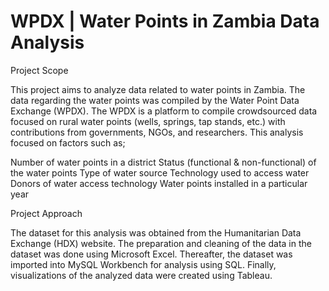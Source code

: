 # WPDX | Water Points in Zambia Data Analysis

Project Scope

This project aims to analyze data related to water points in Zambia. The data regarding the water points was compiled by the Water Point Data Exchange (WPDX). The WPDX is a platform to compile crowdsourced data focused on rural water points (wells, springs, tap stands, etc.) with contributions from governments, NGOs, and researchers.
This analysis focused on factors such as; 

Number of water points in a district
Status (functional & non-functional) of the water points
Type of water source
Technology used to access water
Donors of water access technology
Water points installed in a particular year

Project Approach

The dataset for this analysis was obtained from the Humanitarian Data Exchange (HDX) website. The preparation and cleaning of the data in the dataset was done using Microsoft Excel. Thereafter, the dataset was imported into MySQL Workbench for analysis using SQL. Finally, visualizations of the analyzed data were created using Tableau.
